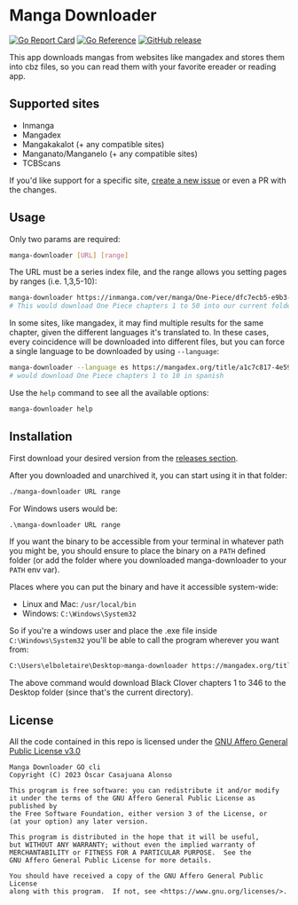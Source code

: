 Manga Downloader
================

[![Go Report Card][go report card]][go report]
[![Go Reference][go reference badge]][go reference]
[![GitHub release][release badge]][releases]

This app downloads mangas from websites like mangadex and stores them into cbz files, so you can read them with your
favorite ereader or reading app.

Supported sites
---------------

- Inmanga
- Mangadex
- Mangakakalot (+ any compatible sites)
- Manganato/Manganelo (+ any compatible sites)
- TCBScans

If you'd like support for a specific site, [create a new issue][issues] or even a PR with the changes.

Usage
-----

Only two params are required:

~~~bash
manga-downloader [URL] [range]
~~~

The URL must be a series index file, and the range allows you setting pages by ranges (i.e. 1,3,5-10):

~~~bash
manga-downloader https://inmanga.com/ver/manga/One-Piece/dfc7ecb5-e9b3-4aa5-a61b-a498993cd935 1-50
# This would download One Piece chapters 1 to 50 into our current folder
~~~

In some sites, like mangadex, it may find multiple results for the same chapter, given the different languages it's
translated to. In these cases, every coincidence will be downloaded into different files, but you can force a single
language to be downloaded by using `--language`:

~~~bash
manga-downloader --language es https://mangadex.org/title/a1c7c817-4e59-43b7-9365-09675a149a6f/one-piece 1-10
# would download One Piece chapters 1 to 10 in spanish
~~~

Use the `help` command to see all the available options:

~~~bash
manga-downloader help
~~~

Installation
------------

First download your desired version from the [releases section][releases].

After you downloaded and unarchived it, you can start using it in that folder:

~~~bash
./manga-downloader URL range
~~~

For Windows users would be:

~~~cmd
.\manga-downloader URL range
~~~

If you want the binary to be accessible from your terminal in whatever path you might be, you should ensure to place the
binary on a `PATH` defined folder (or add the folder where you downloaded manga-downloader to your `PATH` env var).

Places where you can put the binary and have it accessible system-wide:

- Linux and Mac: `/usr/local/bin`
- Windows: `C:\Windows\System32`

So if you're a windows user and place the .exe file inside `C:\Windows\System32` you'll be able to call the program
wherever you want from:

~~~bash
C:\Users\elboletaire\Desktop>manga-downloader https://mangadex.org/title/e7eabe96-aa17-476f-b431-2497d5e9d060/black-clover 1-346
~~~

The above command would download Black Clover chapters 1 to 346 to the Desktop folder (since that's the current directory).

License
-------

All the code contained in this repo is licensed under the [GNU Affero General Public License v3.0][license]

    Manga Downloader GO cli
    Copyright (C) 2023 Òscar Casajuana Alonso

    This program is free software: you can redistribute it and/or modify
    it under the terms of the GNU Affero General Public License as published by
    the Free Software Foundation, either version 3 of the License, or
    (at your option) any later version.

    This program is distributed in the hope that it will be useful,
    but WITHOUT ANY WARRANTY; without even the implied warranty of
    MERCHANTABILITY or FITNESS FOR A PARTICULAR PURPOSE.  See the
    GNU Affero General Public License for more details.

    You should have received a copy of the GNU Affero General Public License
    along with this program.  If not, see <https://www.gnu.org/licenses/>.

[go report]: https://goreportcard.com/report/github.com/elboletaire/manga-downloader
[go report card]: https://goreportcard.com/badge/github.com/elboletaire/manga-downloader
[go reference]: https://pkg.go.dev/github.com/elboletaire/manga-downloader
[go reference badge]: https://pkg.go.dev/badge/github.com/elboletaire/manga-downloader.svg
[release badge]: https://img.shields.io/github/release/elboletaire/manga-downloader.svg
[license]: ./LICENSE
[releases]: https://github.com/elboletaire/manga-downloader/releases
[issues]: https://github.com/elboletaire/manga-downloader/issues
